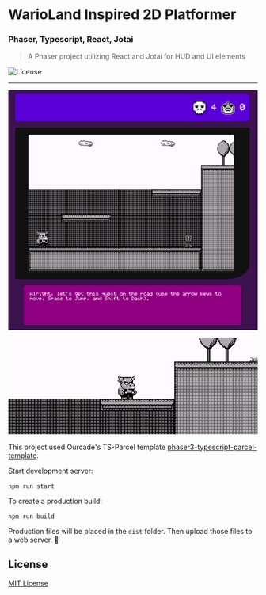 # WarioLand Inspired 2D Platformer
### Phaser, Typescript, React, Jotai

> A Phaser project utilizing React and Jotai for HUD and UI elements

![License](https://img.shields.io/badge/license-MIT-green)

* * *
![game stillshot](https://github.com/joshuahamlet/phaser-wario-like-platformer/blob/main/readme/WarioLike.png)

![game footage](https://github.com/joshuahamlet/phaser-wario-like-platformer/blob/main/readme/WarioLike.gif)


This project used Ourcade's TS-Parcel template [phaser3-typescript-parcel-template](https://github.com/ourcade/phaser3-typescript-parcel-template).

Start development server:

```
npm run start
```

To create a production build:

```
npm run build
```

Production files will be placed in the `dist` folder. Then upload those files to a web server. 🎉

## License

[MIT License](https://github.com/joshuahamlet/phaser-wario-like-platformer/blob/main/LICENSE)
